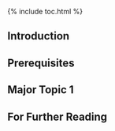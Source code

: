 {% include toc.html %}

## Introduction

## Prerequisites

## Major Topic 1

## For Further Reading
